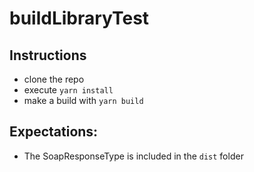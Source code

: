 # buildLibraryTest

## Instructions

- clone the repo
- execute `yarn install`
- make a build with `yarn build`

## Expectations:
- The SoapResponseType is included in the `dist` folder
